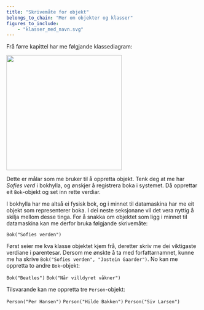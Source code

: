 ```yaml
---
title: "Skrivemåte for objekt"
belongs_to_chain: "Mer om objekter og klasser"
figures_to_include:
	- "klasser_med_navn.svg"
---
```


Frå førre kapittel har me følgjande klassediagram:

<img src="/media/markdowncontent/assosiated_files/klasser_med_navn.svg" width="300">

Dette er målar som me bruker til å oppretta objekt. Tenk deg at me har *Sofies verd* i bokhylla, og ønskjer å registrera boka i systemet. Då opprettar eit `Bok`-objekt og set inn rette verdiar.

I bokhylla har me altså ei fysisk bok, og i minnet til datamaskina har me eit objekt som representerer boka. I dei neste seksjonane vil det vera nyttig å skilja mellom desse tinga. For å snakka om objektet som ligg i minnet til datamaskina kan me derfor bruka følgjande skrivemåte:

`Bok("Sofies verden")`

Først seier me kva klasse objektet kjem frå, deretter skriv me dei viktigaste verdiane i parentesar. Dersom me ønskte å ta med forfattarnamnet, kunne me ha skrive `Bok("Sofies verden", "Jostein Gaarder")`. No kan me oppretta to andre `Bok`-objekt:

`Bok("Beatles")`
`Bok("Når villdyret våkner")`

Tilsvarande kan me oppretta tre `Person`-objekt:

`Person("Per Hansen")`
`Person("Hilde Bakken")`
`Person("Siv Larsen")`

